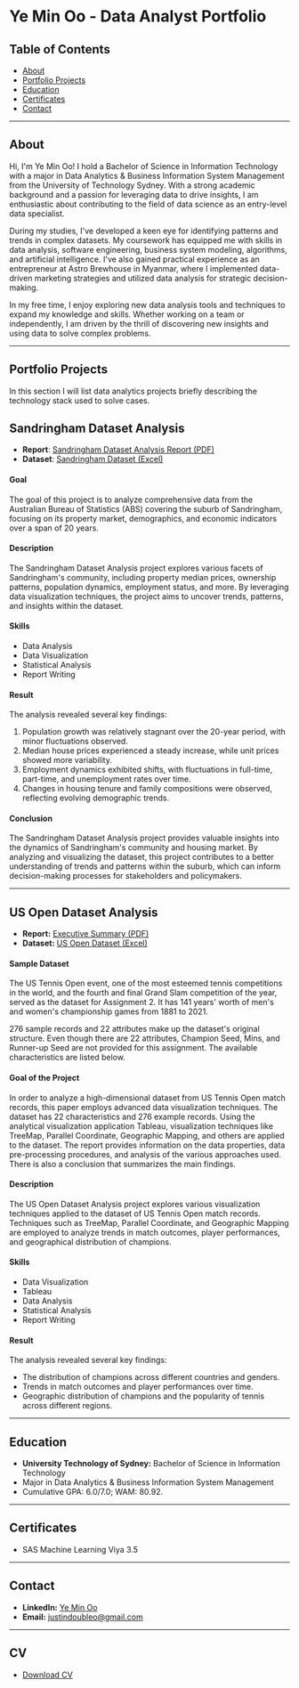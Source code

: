 # Ye Min Oo - Data Analyst Portfolio

## Table of Contents
- [About](#about)
- [Portfolio Projects](#portfolio-projects)
- [Education](#education)
- [Certificates](#certificates)
- [Contact](#contact)
---
## About

Hi, I'm Ye Min Oo! I hold a Bachelor of Science in Information Technology with a major in Data Analytics & Business Information System Management from the University of Technology Sydney. With a strong academic background and a passion for leveraging data to drive insights, I am enthusiastic about contributing to the field of data science as an entry-level data specialist.

During my studies, I've developed a keen eye for identifying patterns and trends in complex datasets. My coursework has equipped me with skills in data analysis, software engineering, business system modeling, algorithms, and artificial intelligence. I've also gained practical experience as an entrepreneur at Astro Brewhouse in Myanmar, where I implemented data-driven marketing strategies and utilized data analysis for strategic decision-making.

In my free time, I enjoy exploring new data analysis tools and techniques to expand my knowledge and skills. Whether working on a team or independently, I am driven by the thrill of discovering new insights and using data to solve complex problems.

---
## Portfolio Projects

In this section I will list data analytics projects briefly describing the technology stack used to solve cases.

## Sandringham Dataset Analysis

- **Report**: [Sandringham Dataset Analysis Report (PDF)](https://github.com/JustinDoubleO/Portfolio-Projects/blob/8be788ab1fb7c941324cf878fcf78108ef2d3f1e/Sandringham%20Dataset%20Analysis%20Report.pdf)
- **Dataset**: [Sandringham Dataset (Excel)](https://github.com/JustinDoubleO/Portfolio-Projects/blob/8be788ab1fb7c941324cf878fcf78108ef2d3f1e/Sandringham%20Dataset.xlsx)

#### Goal

The goal of this project is to analyze comprehensive data from the Australian Bureau of Statistics (ABS) covering the suburb of Sandringham, focusing on its property market, demographics, and economic indicators over a span of 20 years.

#### Description

The Sandringham Dataset Analysis project explores various facets of Sandringham's community, including property median prices, ownership patterns, population dynamics, employment status, and more. By leveraging data visualization techniques, the project aims to uncover trends, patterns, and insights within the dataset.

#### Skills

- Data Analysis
- Data Visualization
- Statistical Analysis
- Report Writing

#### Result

The analysis revealed several key findings:

1. Population growth was relatively stagnant over the 20-year period, with minor fluctuations observed.
2. Median house prices experienced a steady increase, while unit prices showed more variability.
3. Employment dynamics exhibited shifts, with fluctuations in full-time, part-time, and unemployment rates over time.
4. Changes in housing tenure and family compositions were observed, reflecting evolving demographic trends.

#### Conclusion

The Sandringham Dataset Analysis project provides valuable insights into the dynamics of Sandringham's community and housing market. By analyzing and visualizing the dataset, this project contributes to a better understanding of trends and patterns within the suburb, which can inform decision-making processes for stakeholders and policymakers.

---
## US Open Dataset Analysis

- **Report:** [Executive Summary (PDF)](link_to_report_pdf)
- **Dataset:** [US Open Dataset (Excel)](link_to_excel_file)

#### Sample Dataset

The US Tennis Open event, one of the most esteemed tennis competitions in the world, and the fourth and final Grand Slam competition of the year, served as the dataset for Assignment 2. It has 141 years' worth of men's and women's championship games from 1881 to 2021.

276 sample records and 22 attributes make up the dataset's original structure. Even though there are 22 attributes, Champion Seed, Mins, and Runner-up Seed are not provided for this assignment. The available characteristics are listed below.

#### Goal of the Project

In order to analyze a high-dimensional dataset from US Tennis Open match records, this paper employs advanced data visualization techniques. The dataset has 22 characteristics and 276 example records. Using the analytical visualization application Tableau, visualization techniques like TreeMap, Parallel Coordinate, Geographic Mapping, and others are applied to the dataset. The report provides information on the data properties, data pre-processing procedures, and analysis of the various approaches used. There is also a conclusion that summarizes the main findings.

#### Description

The US Open Dataset Analysis project explores various visualization techniques applied to the dataset of US Tennis Open match records. Techniques such as TreeMap, Parallel Coordinate, and Geographic Mapping are employed to analyze trends in match outcomes, player performances, and geographical distribution of champions.

#### Skills 

- Data Visualization
- Tableau
- Data Analysis
- Statistical Analysis
- Report Writing

#### Result

The analysis revealed several key findings:

- The distribution of champions across different countries and genders.
- Trends in match outcomes and player performances over time.
- Geographic distribution of champions and the popularity of tennis across different regions.


---
## Education

- **University Technology of Sydney:** Bachelor of Science in Information Technology
- Major in Data Analytics & Business Information System Management
- Cumulative GPA: 6.0/7.0; WAM: 80.92.

---
## Certificates

- SAS Machine Learning Viya 3.5

---
## Contact

- **LinkedIn:** [Ye Min Oo](http://www.linkedin.com/in/ye-min-oo-550508246)
- **Email:** justindoubleo@gmail.com

---
## CV
- [Download CV](https://github.com/JustinDoubleO/Data-Analyst-Portfolio/blob/201019ee2c21d98ce955b7e95cab49e8152b0acc/Ye%20Min%20Oo_CV.pdf)
